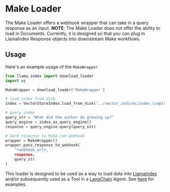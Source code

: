 # Make Loader

The Make Loader offers a webhook wrapper that can take in a query response as an input.
**NOTE**: The Make Loader does not offer the ability to load in Documents. Currently,
it is designed so that you can plug in LlamaIndex Response objects into downstream Make workflows.

## Usage

Here's an example usage of the `MakeWrapper`.

```python
from llama_index import download_loader
import os

MakeWrapper = download_loader('MakeWrapper')

# load index from disk
index = VectorStoreIndex.load_from_disk('../vector_indices/index_simple.json')

# query index
query_str = "What did the author do growing up?"
query_engine = index.as_query_engine()
response = query_engine.query(query_str)

# Send response to Make.com webhook
wrapper = MakeWrapper()
wrapper.pass_response_to_webhook(
    "<webhook_url>,
    response,
    query_str
)

```

This loader is designed to be used as a way to load data into [LlamaIndex](https://github.com/run-llama/llama_index/tree/main/llama_index) and/or subsequently used as a Tool in a [LangChain](https://github.com/hwchase17/langchain) Agent. See [here](https://github.com/emptycrown/llama-hub/tree/main) for examples.
